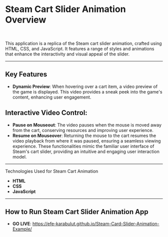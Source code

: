 # Steam Cart Slider Animation Overview

<br/>

This application is a replica of the Steam cart slider animation, crafted using HTML, CSS, and JavaScript. It features a range of styles and animations that enhance the interactivity and visual appeal of the slider.

---

## Key Features
- **Dynamic Preview**: When hovering over a cart item, a video preview of the game is displayed. This video provides a sneak peek into the game's content, enhancing user engagement.

## Interactive Video Control:

- **Pause on Mouseout**: The video pauses when the mouse is moved away from the cart, conserving resources and improving user experience.
- **Resume on Mouseover**: Returning the mouse to the cart resumes the video playback from where it was paused, ensuring a seamless viewing experience.
These functionalities mimic the familiar user interface of Steam's cart slider, providing an intuitive and engaging user interaction model.

---

Technologies Used for Steam Cart Animation
- **HTML**
- **CSS**
- **JavaScript**

---

## How to Run Steam Cart Slider Animation App

- **GO LIVE**: https://efe-karabulut.github.io/Steam-Card-Slider-Animation-Example/
